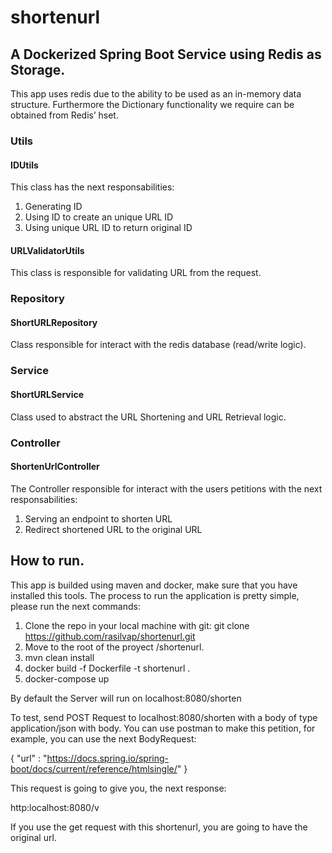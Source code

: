 # shortenurl

## A Dockerized Spring Boot Service using Redis as Storage.

This app uses redis  due to the ability to be used as an in-memory data structure. Furthermore the Dictionary functionality we require can be obtained from Redis’ hset.

### Utils

#### IDUtils
This class has the next responsabilities:
1. Generating ID
2. Using ID to create an unique URL ID
3. Using unique URL ID to return original ID

#### URLValidatorUtils

This class is responsible for validating URL from the request.

### Repository

#### ShortURLRepository
Class responsible for interact with the redis database (read/write logic).

### Service

#### ShortURLService
Class used to abstract the URL Shortening and URL Retrieval logic.

### Controller

#### ShortenUrlController
The Controller responsible for interact with the users petitions with the next responsabilities:
1. Serving an endpoint to shorten URL
2. Redirect shortened URL to the original URL

## How to run.

This app is builded using maven and docker, make sure that you have installed this tools. The process to run the application is pretty simple, please run the next commands:

1. Clone the repo in your local machine with git: git clone https://github.com/rasilvap/shortenurl.git
2. Move to the root of the proyect /shortenurl.
3. mvn clean install
4. docker build -f Dockerfile -t shortenurl .
5. docker-compose up

By default the Server will run on localhost:8080/shorten

To test, send POST Request to localhost:8080/shorten with a body of type application/json with body. You can use postman to make this petition, for example, you can use the next BodyRequest:

{
  "url" : "https://docs.spring.io/spring-boot/docs/current/reference/htmlsingle/"
}

This request is going to give you, the next response:

http:localhost:8080/v

If you use the get request with this shortenurl, you are going to have the original url.








